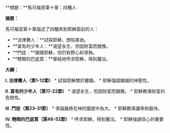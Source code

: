 **標題：**馬可福音第十章：四種人

**摘要：**

馬可福音第十章描述了四種來到耶穌面前的人：

* **法律賽人：**試探耶穌，想陷害祂。
* **富有的少年人：**渴望永生，但因財富而猶豫。
* **門徒：**跟隨耶穌，但仍有野心和爭執。
* **瞎眼的巴底買：**單純地呼求耶穌，得到醫治。

**大綱：**

**I. 法律賽人（第1-12節）**
    * 試探耶穌關於離婚。
    * 耶穌強調婚姻的神聖性。

**II. 富有的少年人（第17-22節）**
    * 渴望永生，但因財富而猶豫。
    * 耶穌教導財富的危險性。

**III. 門徒（第23-31節）**
    * 爭論誰將在神的國度中為大。
    * 耶穌教導謙卑和服侍。

**IV. 瞎眼的巴底買（第46-52節）**
    * 呼求耶穌，得到醫治。
    * 耶穌強調信心的重要性。